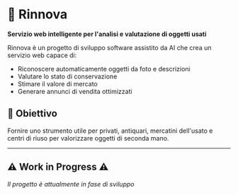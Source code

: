 # 🔄 Rinnova

**Servizio web intelligente per l'analisi e valutazione di oggetti usati**

Rinnova è un progetto di sviluppo software assistito da AI che crea un servizio web capace di:
- Riconoscere automaticamente oggetti da foto e descrizioni
- Valutare lo stato di conservazione
- Stimare il valore di mercato
- Generare annunci di vendita ottimizzati

## 🎯 Obiettivo

Fornire uno strumento utile per privati, antiquari, mercatini dell'usato e centri di riuso per valorizzare oggetti di seconda mano.

---

## ⚠️ **Work in Progress** ⚠️

*Il progetto è attualmente in fase di sviluppo*
